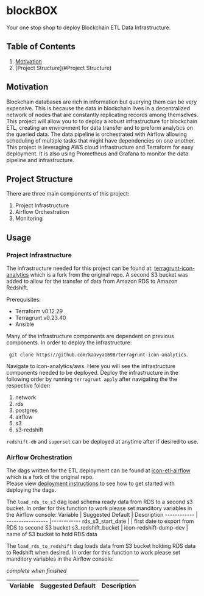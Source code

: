 # blockBOX
Your one stop shop to deploy Blockchain ETL Data Infrastructure.

## Table of Contents
1. [Motivation](#Motivation)
2. [Project Structure](#Project Structure)

## Motivation
Blockchain databases are rich in information but querying them can be very expensive. This is because the data in blockchain lives in a decentralized network of nodes that are constantly replicating records among themselves. This project will allow you to to deploy a robust infrastructure for blockchain ETL, creating an environment for data transfer and to preform analytics on the queried data. The data pipeline is orchestrated with Airflow allowing scheduling of multiple tasks that might have dependencies on one another. This project is leveraging AWS cloud infrastructure and Terraform for easy deployment. It is also using Prometheus and Grafana to monitor the data pipeline and infrastructure.

## Project Structure
There are three main components of this project:

1. Project Infrastructure
2. Airflow Orchestration
3. Monitoring

## Usage

### Project Infrastructure

The infrastructure needed for this project can be found at:
[terragrunt-icon-analytics](https://github.com/kaavya1698/terragrunt-icon-analytics) which is a fork from the original repo. A second S3 bucket was added to allow for the transfer of data from Amazon RDS to Amazon Redshift.  

Prerequisites:
* Terraform v0.12.29
* Terragrunt v0.23.40
* Ansible
  
Many of the infrastructure components are dependent on previous components. In order to deploy the infrastructure:  
  
``` git clone https://github.com/kaavya1698/terragrunt-icon-analytics```.   
  
Navigate to icon-analytics/aws. Here you will see the infrastructure components needed to be deployed. Deploy the infrastructure in the following order by running ```terragrunt apply``` after navigating the the respective folder:

1. network
2. rds
3. postgres
4. airflow
5. s3
6. s3-redshift

```redshift-db``` and ```superset``` can be deployed at anytime after if desired to use.

### Airflow Orchestration

The dags written for the ETL deployment can be found at [icon-etl-airflow](https://github.com/kaavya1698/icon-etl-airflow) which is a fork of the original repo.  
Please view [deployment instructions](https://github.com/insight-icon/icon-etl-airflow/blob/master/README.md) to see how to get started with deploying the dags.  
  
The ```load_rds_to_s3``` dag load schema ready data from RDS to a second s3 bucket. In order for this function to work please set manditory variables in the Airflow console:
Variable     | Suggested Default | Description 
------------ | ----------------- |------------
rds_s3_start_date | | first date to export from RDS to second S3 bucket
s3_redshift_bucket | icon-redshift-dump-dev | name of S3 bucket to hold RDS data

The ```load_rds_to_redshift``` dag loads data from S3 bucket holding RDS data to Redshift when desired. In order for this function to work please set manditory variables in the Airflow console:

*complete when finished*

Variable     | Suggested Default | Description 
------------ | ----------------- |------------
